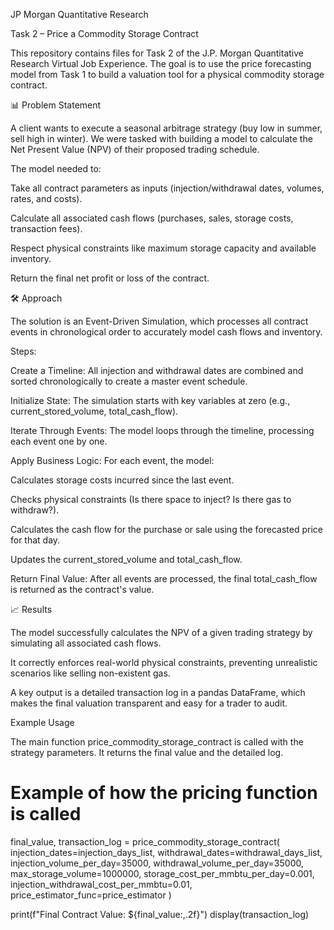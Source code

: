 JP Morgan Quantitative Research

Task 2 – Price a Commodity Storage Contract

This repository contains files for Task 2 of the J.P. Morgan Quantitative Research Virtual Job Experience. The goal is to use the price forecasting model from Task 1 to build a valuation tool for a physical commodity storage contract.

📊 Problem Statement

A client wants to execute a seasonal arbitrage strategy (buy low in summer, sell high in winter). We were tasked with building a model to calculate the Net Present Value (NPV) of their proposed trading schedule.

The model needed to:

Take all contract parameters as inputs (injection/withdrawal dates, volumes, rates, and costs).

Calculate all associated cash flows (purchases, sales, storage costs, transaction fees).

Respect physical constraints like maximum storage capacity and available inventory.

Return the final net profit or loss of the contract.

🛠️ Approach

The solution is an Event-Driven Simulation, which processes all contract events in chronological order to accurately model cash flows and inventory.

Steps:

Create a Timeline: All injection and withdrawal dates are combined and sorted chronologically to create a master event schedule.

Initialize State: The simulation starts with key variables at zero (e.g., current_stored_volume, total_cash_flow).

Iterate Through Events: The model loops through the timeline, processing each event one by one.

Apply Business Logic: For each event, the model:

Calculates storage costs incurred since the last event.

Checks physical constraints (Is there space to inject? Is there gas to withdraw?).

Calculates the cash flow for the purchase or sale using the forecasted price for that day.

Updates the current_stored_volume and total_cash_flow.

Return Final Value: After all events are processed, the final total_cash_flow is returned as the contract's value.

📈 Results

The model successfully calculates the NPV of a given trading strategy by simulating all associated cash flows.

It correctly enforces real-world physical constraints, preventing unrealistic scenarios like selling non-existent gas.

A key output is a detailed transaction log in a pandas DataFrame, which makes the final valuation transparent and easy for a trader to audit.

Example Usage

The main function price_commodity_storage_contract is called with the strategy parameters. It returns the final value and the detailed log.

# Example of how the pricing function is called
final_value, transaction_log = price_commodity_storage_contract(
    injection_dates=injection_days_list,
    withdrawal_dates=withdrawal_days_list,
    injection_volume_per_day=35000,
    withdrawal_volume_per_day=35000,
    max_storage_volume=1000000,
    storage_cost_per_mmbtu_per_day=0.001,
    injection_withdrawal_cost_per_mmbtu=0.01,
    price_estimator_func=price_estimator
)

print(f"Final Contract Value: ${final_value:,.2f}")
display(transaction_log)
